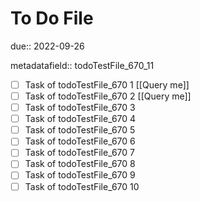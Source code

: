 # To Do File

due:: 2022-09-26

metadatafield:: todoTestFile_670_11

- [ ] Task of todoTestFile_670 1 [[Query me]]
- [ ] Task of todoTestFile_670 2 [[Query me]]
- [ ] Task of todoTestFile_670 3
- [ ] Task of todoTestFile_670 4
- [ ] Task of todoTestFile_670 5
- [ ] Task of todoTestFile_670 6
- [ ] Task of todoTestFile_670 7
- [ ] Task of todoTestFile_670 8
- [ ] Task of todoTestFile_670 9
- [ ] Task of todoTestFile_670 10